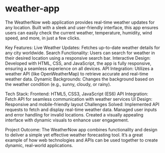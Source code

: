 # weather-app
The WeatherNow web application provides real-time weather updates for any location. Built with a sleek and user-friendly interface, this app ensures users can easily check the current weather, temperature, humidity, wind speed, and more, in just a few clicks. 

Key Features:
Live Weather Updates: Fetches up-to-date weather details for any city worldwide.
Search Functionality: Users can search for weather in their desired location using a responsive search bar.
Interactive Design: Developed with HTML, CSS, and JavaScript, the app is fully responsive, ensuring a seamless experience on all devices.
API Integration: Utilizes a weather API (like OpenWeatherMap) to retrieve accurate and real-time weather data.
Dynamic Backgrounds: Changes the background based on the weather condition (e.g., sunny, cloudy, or rainy).

Tech Stack:
Frontend: HTML5, CSS3, JavaScript (ES6)
API Integration: Fetch API for seamless communication with weather services
UI Design: Responsive and mobile-friendly layout
Challenges Solved:
Implemented API requests to fetch and display real-time weather data.
Managed user inputs and error handling for invalid locations.
Created a visually appealing interface with dynamic visuals to enhance user engagement.

Project Outcome:
The WeatherNow app combines functionality and design to deliver a simple yet effective weather forecasting tool. It’s a great example of how web technologies and APIs can be used together to create dynamic, real-world applications.

